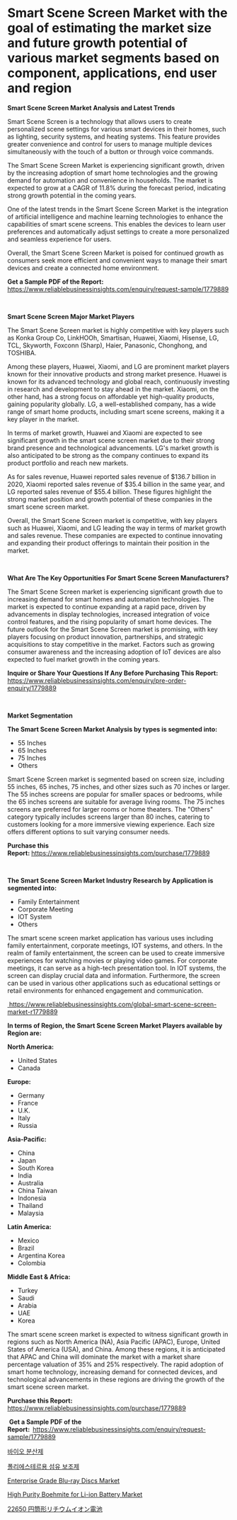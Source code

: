 <p><h1>Smart Scene Screen Market with the goal of estimating the market size and future growth potential of various market segments based on component, applications, end user and region</h1></p><p><strong>Smart Scene Screen Market Analysis and Latest Trends</strong></p>
<p><p>Smart Scene Screen is a technology that allows users to create personalized scene settings for various smart devices in their homes, such as lighting, security systems, and heating systems. This feature provides greater convenience and control for users to manage multiple devices simultaneously with the touch of a button or through voice commands.</p><p>The Smart Scene Screen Market is experiencing significant growth, driven by the increasing adoption of smart home technologies and the growing demand for automation and convenience in households. The market is expected to grow at a CAGR of 11.8% during the forecast period, indicating strong growth potential in the coming years.</p><p>One of the latest trends in the Smart Scene Screen Market is the integration of artificial intelligence and machine learning technologies to enhance the capabilities of smart scene screens. This enables the devices to learn user preferences and automatically adjust settings to create a more personalized and seamless experience for users.</p><p>Overall, the Smart Scene Screen Market is poised for continued growth as consumers seek more efficient and convenient ways to manage their smart devices and create a connected home environment.</p></p>
<p><strong>Get a Sample PDF of the Report:&nbsp;</strong> <a href="https://www.reliablebusinessinsights.com/enquiry/request-sample/1779889">https://www.reliablebusinessinsights.com/enquiry/request-sample/1779889</a></p>
<p>&nbsp;</p>
<p><strong>Smart Scene Screen Major Market Players</strong></p>
<p><p>The Smart Scene Screen market is highly competitive with key players such as Konka Group Co, LinkHOOh, Smartisan, Huawei, Xiaomi, Hisense, LG, TCL, Skyworth, Foxconn (Sharp), Haier, Panasonic, Chonghong, and TOSHIBA. </p><p>Among these players, Huawei, Xiaomi, and LG are prominent market players known for their innovative products and strong market presence. Huawei is known for its advanced technology and global reach, continuously investing in research and development to stay ahead in the market. Xiaomi, on the other hand, has a strong focus on affordable yet high-quality products, gaining popularity globally. LG, a well-established company, has a wide range of smart home products, including smart scene screens, making it a key player in the market.</p><p>In terms of market growth, Huawei and Xiaomi are expected to see significant growth in the smart scene screen market due to their strong brand presence and technological advancements. LG's market growth is also anticipated to be strong as the company continues to expand its product portfolio and reach new markets.</p><p>As for sales revenue, Huawei reported sales revenue of $136.7 billion in 2020, Xiaomi reported sales revenue of $35.4 billion in the same year, and LG reported sales revenue of $55.4 billion. These figures highlight the strong market position and growth potential of these companies in the smart scene screen market. </p><p>Overall, the Smart Scene Screen market is competitive, with key players such as Huawei, Xiaomi, and LG leading the way in terms of market growth and sales revenue. These companies are expected to continue innovating and expanding their product offerings to maintain their position in the market.</p></p>
<p>&nbsp;</p>
<p><strong>What Are The Key Opportunities For Smart Scene Screen Manufacturers?</strong></p>
<p><p>The Smart Scene Screen market is experiencing significant growth due to increasing demand for smart homes and automation technologies. The market is expected to continue expanding at a rapid pace, driven by advancements in display technologies, increased integration of voice control features, and the rising popularity of smart home devices. The future outlook for the Smart Scene Screen market is promising, with key players focusing on product innovation, partnerships, and strategic acquisitions to stay competitive in the market. Factors such as growing consumer awareness and the increasing adoption of IoT devices are also expected to fuel market growth in the coming years.</p></p>
<p><strong>Inquire or Share Your Questions If Any Before Purchasing This Report:</strong> <a href="https://www.reliablebusinessinsights.com/enquiry/pre-order-enquiry/1779889">https://www.reliablebusinessinsights.com/enquiry/pre-order-enquiry/1779889</a></p>
<p>&nbsp;</p>
<p><strong>Market Segmentation</strong></p>
<p><strong>The Smart Scene Screen Market Analysis by types is segmented into:</strong></p>
<p><ul><li>55 Inches</li><li>65 Inches</li><li>75 Inches</li><li>Others</li></ul></p>
<p><p>Smart Scene Screen market is segmented based on screen size, including 55 inches, 65 inches, 75 inches, and other sizes such as 70 inches or larger. The 55 inches screens are popular for smaller spaces or bedrooms, while the 65 inches screens are suitable for average living rooms. The 75 inches screens are preferred for larger rooms or home theaters. The "Others" category typically includes screens larger than 80 inches, catering to customers looking for a more immersive viewing experience. Each size offers different options to suit varying consumer needs.</p></p>
<p><strong>Purchase this Report:&nbsp;</strong><a href="https://www.reliablebusinessinsights.com/purchase/1779889">https://www.reliablebusinessinsights.com/purchase/1779889</a></p>
<p>&nbsp;</p>
<p><strong>The Smart Scene Screen Market Industry Research by Application is segmented into:</strong></p>
<p><ul><li>Family Entertainment</li><li>Corporate Meeting</li><li>IOT System</li><li>Others</li></ul></p>
<p><p>The smart scene screen market application has various uses including family entertainment, corporate meetings, IOT systems, and others. In the realm of family entertainment, the screen can be used to create immersive experiences for watching movies or playing video games. For corporate meetings, it can serve as a high-tech presentation tool. In IOT systems, the screen can display crucial data and information. Furthermore, the screen can be used in various other applications such as educational settings or retail environments for enhanced engagement and communication.</p></p>
<p><a href="https://www.reliablebusinessinsights.com/global-smart-scene-screen-market-r1779889">&nbsp;https://www.reliablebusinessinsights.com/global-smart-scene-screen-market-r1779889</a></p>
<p><strong>In terms of Region, the Smart Scene Screen Market Players available by Region are:</strong></p>
<p>
    <p> <strong> North America: </strong>
        <ul>
            <li>United States</li>
            <li>Canada</li>
        </ul>
        </p> 
    <p> <strong> Europe: </strong>
        <ul>
            <li>Germany</li>
            <li>France</li>
            <li>U.K.</li>
            <li>Italy</li>
            <li>Russia</li>
        </ul>
        </p> 
    <p> <strong> Asia-Pacific: </strong>
        <ul>
            <li>China</li>
            <li>Japan</li>
            <li>South Korea</li>
            <li>India</li>
            <li>Australia</li>
            <li>China Taiwan</li>
            <li>Indonesia</li>
            <li>Thailand</li>
            <li>Malaysia</li>
        </ul>
        </p> 
    <p> <strong> Latin America: </strong>
        <ul>
            <li>Mexico</li>
            <li>Brazil</li>
            <li>Argentina Korea</li>
            <li>Colombia</li>
        </ul>
        </p> 
    <p> <strong> Middle East & Africa: </strong>
        <ul>
            <li>Turkey</li>
            <li>Saudi</li>
            <li>Arabia</li>
            <li>UAE</li>
            <li>Korea</li>
        </ul>
    </p>
    </p>
<p><p>The smart scene screen market is expected to witness significant growth in regions such as North America (NA), Asia Pacific (APAC), Europe, United States of America (USA), and China. Among these regions, it is anticipated that APAC and China will dominate the market with a market share percentage valuation of 35% and 25% respectively. The rapid adoption of smart home technology, increasing demand for connected devices, and technological advancements in these regions are driving the growth of the smart scene screen market.</p></p>
<p><strong>Purchase this Report: </strong><a href="https://www.reliablebusinessinsights.com/purchase/1779889">https://www.reliablebusinessinsights.com/purchase/1779889</a></p>
<p>&nbsp;<strong>Get a Sample PDF of the Report:&nbsp;&nbsp;</strong><a href="https://www.reliablebusinessinsights.com/enquiry/request-sample/1779889">https://www.reliablebusinessinsights.com/enquiry/request-sample/1779889</a></p>
<p><strong></strong></p>
<p><p><a href="https://github.com/marufmohassin05/Market-Research-Report-List-1/blob/main/328772799232.md">바이오 분산제</a></p><p><a href="https://github.com/lzuwsfreyoq70/Market-Research-Report-List-2/blob/main/432805299233.md">폴리에스테르용 섬유 보조제</a></p><p><a href="https://issuu.com/reportprime-2/docs/enterprise-grade-blu-ray-discs-market-size-2030.pp">Enterprise Grade Blu-ray Discs Market</a></p><p><a href="https://github.com/jodemen/Market-Research-Report-List-3/blob/main/high-purity-boehmite-for-li-ion-battery-market.md">High Purity Boehmite for Li-ion Battery Market</a></p><p><a href="https://github.com/LuzHills1972/Market-Research-Report-List-1/blob/main/1042458105508.md">22650 円筒形リチウムイオン電池</a></p></p>